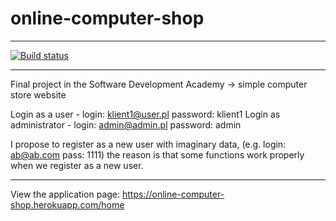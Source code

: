 # online-computer-shop

---

[![Build status](https://github.com/LukaszSz90/online-computer-shop/workflows/Build/badge.svg)](https://github.com/LukaszSz90/online-computer-shop/actions)

---

Final project in the Software Development Academy -> simple computer store website

Login as a user - login: klient1@user.pl   password: klient1
Login as administrator - login: admin@admin.pl    password: admin

I propose to register as a new user with imaginary data, (e.g. login: ab@ab.com pass: 1111) the reason is that some functions work properly when we register as a new user.

---

View the application page: https://online-computer-shop.herokuapp.com/home

